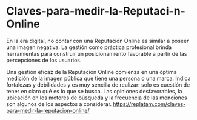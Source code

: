 # Claves-para-medir-la-Reputaci-n-Online
En la era digital, no contar con una Reputación Online es similar a poseer una imagen negativa. La gestión como práctica profesional brinda herramientas para construir un posicionamiento favorable a partir de las percepciones de los usuarios.

Una gestión eficaz de la Reputación Online comienza en una óptima medición de la imagen pública que tiene una persona o una marca. Indica fortalezas y debilidades y es muy sencilla de realizar: solo es cuestión de tener en claro qué es lo que se busca. Las opiniones desfavorables, la ubicación en los motores de búsqueda y la frecuencia de las menciones son algunos de los aspectos a considerar.
https://replatam.com/claves-para-medir-la-reputacion-online/
